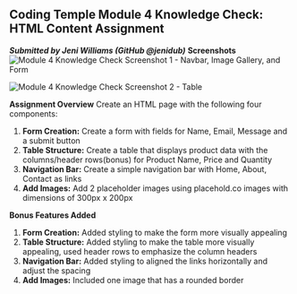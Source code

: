 ## Coding Temple Module 4 Knowledge Check: HTML Content Assignment
***Submitted by Jeni Williams (GitHub @jenidub)***
**Screenshots**
![Module 4 Knowledge Check Screenshot 1 - Navbar, Image Gallery, and Form](https://drive.google.com/file/d/1I0fiPIKdVl-lfXSXfHqaE-01kWUU7W1k/view?usp=drive_link "Module 4 Knowledge Check - Navbar, Image Gallery, and Form")

![Module 4 Knowledge Check Screenshot 2 - Table](https://drive.google.com/file/d/1C7EPVjFJdL4XtKJxQ2GdFHVprGCAYEPY/view?usp=drive_link "Module 4 Knowledge Check - Table")

**Assignment Overview**
Create an HTML page with the following four components:
1) **Form Creation:** Create a form with fields for Name, Email, Message and a submit button
2) **Table Structure:** Create a table that displays product data with the columns/header rows(bonus) for Product Name, Price and Quantity
3) **Navigation Bar:** Create a simple navigation bar with Home, About, Contact as links
4) **Add Images:** Add 2 placeholder images using placehold.co images with dimensions of 300px x 200px

**Bonus Features Added**

 1.  **Form Creation:** Added styling to make the form more visually appealing
 2.  **Table Structure:** Added styling to make the table more visually appealing, used header rows to emphasize the column headers
 3.  **Navigation Bar:** Added styling to aligned the links horizontally and adjust the spacing
 4.  **Add Images:** Included one image that has a rounded border